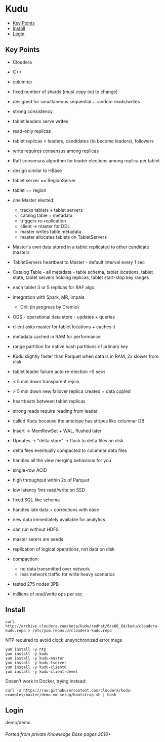 # Kudu

<!-- INDEX_START -->
- [Key Points](#key-points)
- [Install](#install)
- [Login](#login)
<!-- INDEX_END -->

## Key Points

- Cloudera
- C++
- columnar
- fixed number of shards (must copy out to change)
- designed for simultaneous sequential + random reads/writes
- strong consistency
- tablet leaders serve writes
- read-only replicas
- tablet replicas = leaders, candidates (to become leaders), followers
- write requires consensus among replicas
- Raft consensus algorithm for leader elections among replica per tablet
- design similar to HBase
- tablet server == RegionServer
- tablet == region
- one Master elected:
  - tracks tablets + tablet servers
  - catalog table + metadata
  - triggers re-replication
  - client -> master for DDL
  - master writes table metadata
  - master allocates tablets on TabletServers
- Master's own data stored in a tablet replicated to other candidate masters
- TabletServers heartbeat to Master - default interval every 1 sec
- Catalog Table - all metadata - table schema, tablet locations, tablet state, tablet servers holding replicas, tablet start-stop key ranges
- each tablet 3 or 5 replicas for RAF algo
- integration with Spark, MR, Impala
  - Drill (in progress by Dremio)
- ODS - operational data store - updates + queries
- client asks master for tablet locations + caches it
- metadata cached in RAM for performance
- range partition for native hash partitions of primary key
- Kudu slightly faster than Parquet when data is in RAM, 2x slower from disk
- tablet leader failure auto re-election ~5 secs
- < 5 min down transparent rejoin
- \> 5 min down new failover replica created + data copied
- heartbeats between tablet replicas
- strong reads require reading from leader
- called Kudu because the antelope has stripes like columnar DB
- Insert -> MemRowSet + WAL, flushed later
- Updates -> "delta store" -> flush to delta files on disk
- delta files eventually compacted to columnar data files
- handles all the view merging behavious for you
- single-row ACID
- high throughput within 2x of Parquet
- low latency 1ms read/write on SSD
- fixed SQL-like schema
- handles late data + corrections with ease
- new data immediately available for analytics
- can run without HDFS
- master serers are seeds
- replication of logical operations, not data on disk
- compaction:
  - no data transmitted over network
  - less network traffic for write heavy scenarios

- tested 275 nodes 3PB
- millions of read/write ops per sec

## Install

```shell
curl http://archive.cloudera.com/beta/kudu/redhat/6/x86_64/kudu/cloudera-kudu.repo > /etc/yum.repos.d/cloudera-kudu.repo
```

NTP required to avoid clock unsynchronized error msgs

```shell
yum install -y ntp
yum install -y kudu
yum install -y kudu-master
yum install -y kudu-tserver
yum install -y kudu-client0
yum install -y kudu-client-devel
```

Doesn't work in Docker, trying instead:

```shell
curl -s https://raw.githubusercontent.com/cloudera/kudu-examples/master/demo-vm-setup/bootstrap.sh | bash
```

## Login

demo/demo

###### Ported from private Knowledge Base pages 2016+
